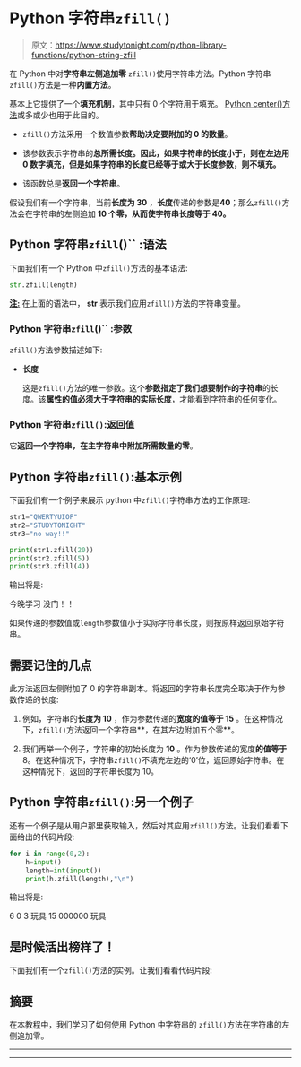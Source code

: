 # Python 字符串`zfill()`

> 原文：<https://www.studytonight.com/python-library-functions/python-string-zfill>

在 Python 中对**字符串左侧追加零** `zfill()`使用字符串方法。Python 字符串`zfill()`方法是一种**内置方法**。

基本上它提供了一个**填充机制**，其中只有 0 个字符用于填充。 [Python center()方法](https://www.studytonight.com/python-library-functions/python-string-center)或多或少也用于此目的。

*   `zfill()`方法采用一个数值参数**帮助决定要附加的 0 的数量**。

*   该参数表示字符串的**总所需长度。因此，如果字符串的长度小于，则在左边用 0 数字填充，但是如果字符串的长度已经等于或大于长度参数，则不填充。**

*   该函数总是**返回一个字符串**。

假设我们有一个字符串，当前**长度为 30** ，**长度**传递的参数是**40**；那么`zfill()`方法会在字符串的左侧追加 **10 个零，从而使字符串长度等于 40。**

## Python 字符串`zfill`()`` :语法

下面我们有一个 Python 中`zfill()`方法的基本语法:

```py
str.zfill(length)
```

<u>**注:**</u> 在上面的语法中， **str** 表示我们应用`zfill()`方法的字符串变量。

### Python 字符串`zfill`()`` :参数

`zfill()`方法参数描述如下:

*   **长度**

    这是`zfill()`方法的唯一参数。这个**参数指定了我们想要制作的字符串**的长度。该**属性的值必须大于字符串的实际长度**，才能看到字符串的任何变化。

### Python 字符串`zfill()`:返回值

它**返回一个字符串，在主字符串中附加所需数量的零**。

## Python 字符串`zfill()`:基本示例

下面我们有一个例子来展示 python 中`zfill()`字符串方法的工作原理:

```py
str1="QWERTYUIOP"
str2="STUDYTONIGHT"
str3="no way!!"

print(str1.zfill(20))
print(str2.zfill(5))
print(str3.zfill(4))
```

输出将是:

今晚学习
没门！！

如果传递的参数值或`length`参数值小于实际字符串长度，则按原样返回原始字符串。

## 需要记住的几点

此方法返回左侧附加了 0 的字符串副本。将返回的字符串长度完全取决于作为参数传递的长度:

1.  例如，字符串的**长度为 10** ，作为参数传递的**宽度的值等于 15** 。在这种情况下，`zfill()`方法返回一个字符串**，在其左边附加五个零**。

2.  我们再举一个例子，字符串的初始长度为 **10** 。作为参数传递的宽度**的值等于** 8。在这种情况下，字符串`zfill()`不填充左边的‘0’位，返回原始字符串。在这种情况下，返回的字符串长度为 10。

## Python 字符串`zfill()`:另一个例子

还有一个例子是从用户那里获取输入，然后对其应用`zfill()`方法。让我们看看下面给出的代码片段:

```py
for i in range(0,2):
    h=input()
    length=int(input())
    print(h.zfill(length),"\n")
```

输出将是:

6
0
3
玩具
15
000000 玩具

## 是时候活出榜样了！

下面我们有一个`zfill()`方法的实例。让我们看看代码片段:

## 摘要

在本教程中，我们学习了如何使用 Python 中字符串的 `zfill()`方法在字符串的左侧追加零。

* * *

* * *